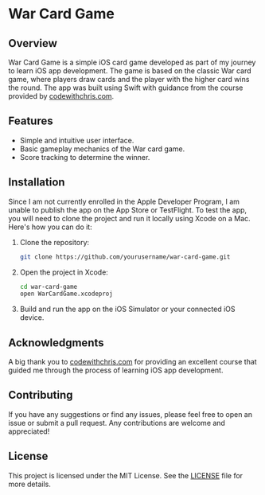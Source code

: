 # War Card Game

## Overview

War Card Game is a simple iOS card game developed as part of my journey to learn iOS app development. The game is based on the classic War card game, where players draw cards and the player with the higher card wins the round. The app was built using Swift with guidance from the course provided by [codewithchris.com](https://codewithchris.com).

## Features

- Simple and intuitive user interface.
- Basic gameplay mechanics of the War card game.
- Score tracking to determine the winner.

## Installation

Since I am not currently enrolled in the Apple Developer Program, I am unable to publish the app on the App Store or TestFlight. To test the app, you will need to clone the project and run it locally using Xcode on a Mac. Here's how you can do it:

1. Clone the repository:

   ```sh
   git clone https://github.com/yourusername/war-card-game.git

   ```

2. Open the project in Xcode:

   ```sh
   cd war-card-game
   open WarCardGame.xcodeproj

   ```

3. Build and run the app on the iOS Simulator or your connected iOS device.

## Acknowledgments

A big thank you to [codewithchris.com](https://codewithchris.com) for providing an excellent course that guided me through the process of learning iOS app development.

## Contributing

If you have any suggestions or find any issues, please feel free to open an issue or submit a pull request. Any contributions are welcome and appreciated!

## License

This project is licensed under the MIT License. See the [LICENSE](LICENSE) file for more details.
